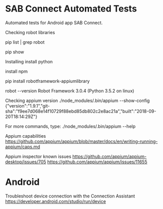 # SAB Connect Automated Tests

Automated tests for Android app SAB Connect.

Checking robot libraries

pip list | grep robot

pip show <package-name>

Installing 
install python

install npm

pip install robotframework-appiumlibrary

robot --version
Robot Framework 3.0.4 (Python 3.5.2 on linux)

Checking appium version
./node_modules/.bin/appium --show-config
{"version":"1.9.1","git-sha":"f9ee7d068e14f10729f88ebd85db802c2e8ac21a","built":"2018-09-20T18:14:29Z"}

For more commands, type:
./node_modules/.bin/appium --help

Appium capabilities
https://github.com/appium/appium/blob/master/docs/en/writing-running-appium/caps.md

Appium inspector known issues
https://github.com/appium/appium-desktop/issues/705
https://github.com/appium/appium/issues/11655

# Android
Troubleshoot device connection with the Connection Assistant
https://developer.android.com/studio/run/device